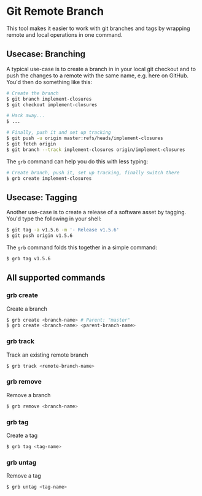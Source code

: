 Git Remote Branch
=================

This tool makes it easier to work with git branches and tags by wrapping remote and local operations in one command.

Usecase: Branching
------------------

A typical use-case is to create a branch in in your local git checkout and to push the changes to a remote with the same name, e.g. here on GitHub. You'd then do something like this:

```sh
# Create the branch
$ git branch implement-closures
$ git checkout implement-closures

# Hack away...
$ ...

# Finally, push it and set up tracking
$ git push -u origin master:refs/heads/implement-closures
$ git fetch origin
$ git branch --track implement-closures origin/implement-closures
```

The `grb` command can help you do this with less typing:

```sh
# Create branch, push it, set up tracking, finally switch there
$ grb create implement-closures
```

Usecase: Tagging
----------------

Another use-case is to create a release of a software asset by tagging. You'd type the following in your shell:

```sh
$ git tag -a v1.5.6 -m '- Release v1.5.6'
$ git push origin v1.5.6
```

The `grb` command folds this together in a simple command:

```sh
$ grb tag v1.5.6
```

All supported commands
----------------------

### grb create
Create a branch

```sh
$ grb create <branch-name> # Parent: "master"
$ grb create <branch-name> <parent-branch-name>
```

### grb track
Track an existing remote branch

```sh
$ grb track <remote-branch-name>
```

### grb remove
Remove a branch

```sh
$ grb remove <branch-name>
```

### grb tag
Create a tag

```sh
$ grb tag <tag-name>
```

### grb untag
Remove a tag

```sh
$ grb untag <tag-name>
```

